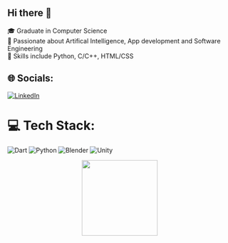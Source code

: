 ## Hi there 👋
🎓 Graduate in Computer Science<br/>
🚀 Passionate about Artifical Intelligence, App development and Software Engineering<br/>
📘 Skills include Python, C/C++, HTML/CSS<br/>

## 🌐 Socials:
[![LinkedIn](https://img.shields.io/badge/LinkedIn-%230077B5.svg?logo=linkedin&logoColor=white)](https://linkedin.com/in/zuckareya-amin) 
# 💻 Tech Stack:
![Dart](https://img.shields.io/badge/dart-%230175C2.svg?style=for-the-badge&logo=dart&logoColor=white) ![Python](https://img.shields.io/badge/python-3670A0?style=for-the-badge&logo=python&logoColor=ffdd54) ![Blender](https://img.shields.io/badge/blender-%23F5792A.svg?style=for-the-badge&logo=blender&logoColor=white) ![Unity](https://img.shields.io/badge/unity-%23000000.svg?style=for-the-badge&logo=unity&logoColor=white)

<p align="center">
  <img align="center" height="170" src="https://github-readme-stats.vercel.app/api/top-langs/?username=zak-02&theme=tokyonight&show_icons=true&hide_border=true&layout=compact" />
</p>



